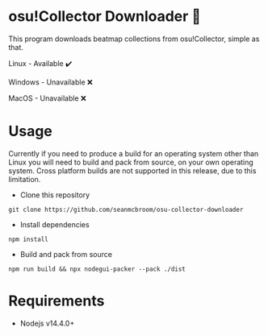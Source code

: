 # osu!Collector Downloader 🔴

This program downloads beatmap collections from osu!Collector, simple as that.

Linux - Available ✔️

Windows - Unavailable ❌

MacOS - Unavailable ❌

# Usage

Currently if you need to produce a build for an operating system other than Linux you will need to build and pack from source, on your own operating system. Cross platform builds are not supported in this release, due to this limitation.

- Clone this repository

`git clone https://github.com/seanmcbroom/osu-collector-downloader`

- Install dependencies

`npm install`

- Build and pack from source

`npm run build && npx nodegui-packer --pack ./dist`

# Requirements

- Nodejs v14.4.0+
